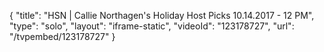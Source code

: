 {
    "title": "HSN | Callie Northagen's Holiday Host Picks 10.14.2017 - 12 PM",
    "type": "solo",
    "layout": "iframe-static",
    "videoId": "123178727",
    "url": "\/tvpembed\/123178727"
}